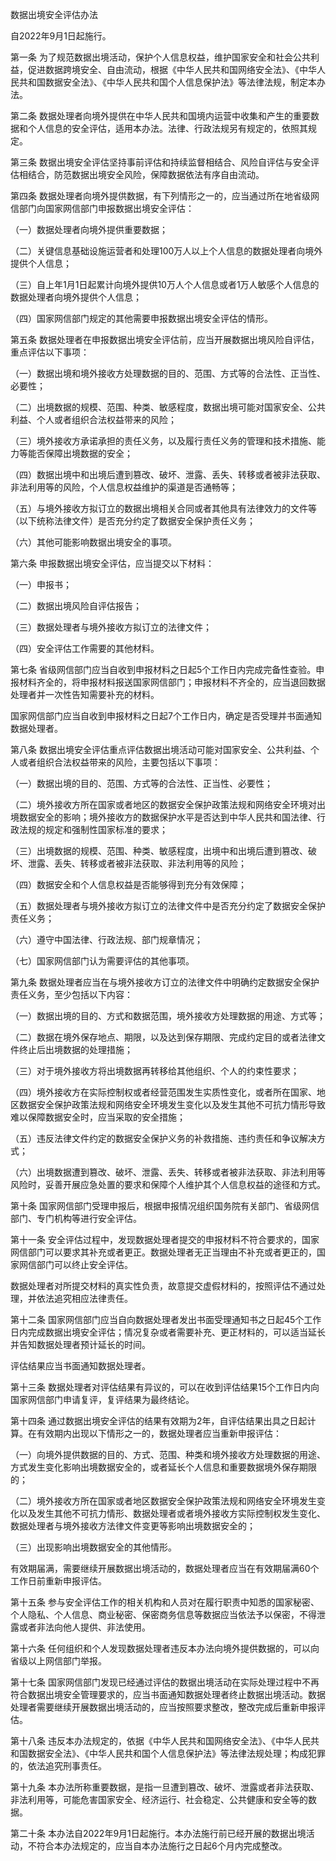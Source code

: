数据出境安全评估办法

自2022年9月1日起施行。

第一条 为了规范数据出境活动，保护个人信息权益，维护国家安全和社会公共利益，促进数据跨境安全、自由流动，根据《中华人民共和国网络安全法》、《中华人民共和国数据安全法》、《中华人民共和国个人信息保护法》等法律法规，制定本办法。

第二条 数据处理者向境外提供在中华人民共和国境内运营中收集和产生的重要数据和个人信息的安全评估，适用本办法。法律、行政法规另有规定的，依照其规定。

第三条 数据出境安全评估坚持事前评估和持续监督相结合、风险自评估与安全评估相结合，防范数据出境安全风险，保障数据依法有序自由流动。

第四条 数据处理者向境外提供数据，有下列情形之一的，应当通过所在地省级网信部门向国家网信部门申报数据出境安全评估：

（一）数据处理者向境外提供重要数据；

（二）关键信息基础设施运营者和处理100万人以上个人信息的数据处理者向境外提供个人信息；

（三）自上年1月1日起累计向境外提供10万人个人信息或者1万人敏感个人信息的数据处理者向境外提供个人信息；

（四）国家网信部门规定的其他需要申报数据出境安全评估的情形。

第五条 数据处理者在申报数据出境安全评估前，应当开展数据出境风险自评估，重点评估以下事项：

（一）数据出境和境外接收方处理数据的目的、范围、方式等的合法性、正当性、必要性；

（二）出境数据的规模、范围、种类、敏感程度，数据出境可能对国家安全、公共利益、个人或者组织合法权益带来的风险；

（三）境外接收方承诺承担的责任义务，以及履行责任义务的管理和技术措施、能力等能否保障出境数据的安全；

（四）数据出境中和出境后遭到篡改、破坏、泄露、丢失、转移或者被非法获取、非法利用等的风险，个人信息权益维护的渠道是否通畅等；

（五）与境外接收方拟订立的数据出境相关合同或者其他具有法律效力的文件等（以下统称法律文件）是否充分约定了数据安全保护责任义务；

（六）其他可能影响数据出境安全的事项。

第六条 申报数据出境安全评估，应当提交以下材料：

（一）申报书；

（二）数据出境风险自评估报告；

（三）数据处理者与境外接收方拟订立的法律文件；

（四）安全评估工作需要的其他材料。

第七条 省级网信部门应当自收到申报材料之日起5个工作日内完成完备性查验。申报材料齐全的，将申报材料报送国家网信部门；申报材料不齐全的，应当退回数据处理者并一次性告知需要补充的材料。

国家网信部门应当自收到申报材料之日起7个工作日内，确定是否受理并书面通知数据处理者。

第八条 数据出境安全评估重点评估数据出境活动可能对国家安全、公共利益、个人或者组织合法权益带来的风险，主要包括以下事项：

（一）数据出境的目的、范围、方式等的合法性、正当性、必要性；

（二）境外接收方所在国家或者地区的数据安全保护政策法规和网络安全环境对出境数据安全的影响；境外接收方的数据保护水平是否达到中华人民共和国法律、行政法规的规定和强制性国家标准的要求；

（三）出境数据的规模、范围、种类、敏感程度，出境中和出境后遭到篡改、破坏、泄露、丢失、转移或者被非法获取、非法利用等的风险；

（四）数据安全和个人信息权益是否能够得到充分有效保障；

（五）数据处理者与境外接收方拟订立的法律文件中是否充分约定了数据安全保护责任义务；

（六）遵守中国法律、行政法规、部门规章情况；

（七）国家网信部门认为需要评估的其他事项。

第九条 数据处理者应当在与境外接收方订立的法律文件中明确约定数据安全保护责任义务，至少包括以下内容：

（一）数据出境的目的、方式和数据范围，境外接收方处理数据的用途、方式等；

（二）数据在境外保存地点、期限，以及达到保存期限、完成约定目的或者法律文件终止后出境数据的处理措施；

（三）对于境外接收方将出境数据再转移给其他组织、个人的约束性要求；

（四）境外接收方在实际控制权或者经营范围发生实质性变化，或者所在国家、地区数据安全保护政策法规和网络安全环境发生变化以及发生其他不可抗力情形导致难以保障数据安全时，应当采取的安全措施；

（五）违反法律文件约定的数据安全保护义务的补救措施、违约责任和争议解决方式；

（六）出境数据遭到篡改、破坏、泄露、丢失、转移或者被非法获取、非法利用等风险时，妥善开展应急处置的要求和保障个人维护其个人信息权益的途径和方式。

第十条 国家网信部门受理申报后，根据申报情况组织国务院有关部门、省级网信部门、专门机构等进行安全评估。

第十一条 安全评估过程中，发现数据处理者提交的申报材料不符合要求的，国家网信部门可以要求其补充或者更正。数据处理者无正当理由不补充或者更正的，国家网信部门可以终止安全评估。

数据处理者对所提交材料的真实性负责，故意提交虚假材料的，按照评估不通过处理，并依法追究相应法律责任。

第十二条 国家网信部门应当自向数据处理者发出书面受理通知书之日起45个工作日内完成数据出境安全评估；情况复杂或者需要补充、更正材料的，可以适当延长并告知数据处理者预计延长的时间。

评估结果应当书面通知数据处理者。

第十三条 数据处理者对评估结果有异议的，可以在收到评估结果15个工作日内向国家网信部门申请复评，复评结果为最终结论。

第十四条 通过数据出境安全评估的结果有效期为2年，自评估结果出具之日起计算。在有效期内出现以下情形之一的，数据处理者应当重新申报评估：

（一）向境外提供数据的目的、方式、范围、种类和境外接收方处理数据的用途、方式发生变化影响出境数据安全的，或者延长个人信息和重要数据境外保存期限的；

（二）境外接收方所在国家或者地区数据安全保护政策法规和网络安全环境发生变化以及发生其他不可抗力情形、数据处理者或者境外接收方实际控制权发生变化、数据处理者与境外接收方法律文件变更等影响出境数据安全的；

（三）出现影响出境数据安全的其他情形。

有效期届满，需要继续开展数据出境活动的，数据处理者应当在有效期届满60个工作日前重新申报评估。

第十五条 参与安全评估工作的相关机构和人员对在履行职责中知悉的国家秘密、个人隐私、个人信息、商业秘密、保密商务信息等数据应当依法予以保密，不得泄露或者非法向他人提供、非法使用。

第十六条 任何组织和个人发现数据处理者违反本办法向境外提供数据的，可以向省级以上网信部门举报。

第十七条 国家网信部门发现已经通过评估的数据出境活动在实际处理过程中不再符合数据出境安全管理要求的，应当书面通知数据处理者终止数据出境活动。数据处理者需要继续开展数据出境活动的，应当按照要求整改，整改完成后重新申报评估。

第十八条 违反本办法规定的，依据《中华人民共和国网络安全法》、《中华人民共和国数据安全法》、《中华人民共和国个人信息保护法》等法律法规处理；构成犯罪的，依法追究刑事责任。

第十九条 本办法所称重要数据，是指一旦遭到篡改、破坏、泄露或者非法获取、非法利用等，可能危害国家安全、经济运行、社会稳定、公共健康和安全等的数据。

第二十条 本办法自2022年9月1日起施行。本办法施行前已经开展的数据出境活动，不符合本办法规定的，应当自本办法施行之日起6个月内完成整改。